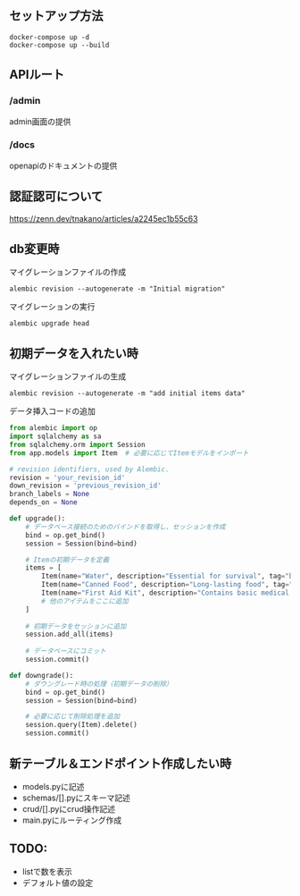 ## セットアップ方法
```
docker-compose up -d
docker-compose up --build
```
## APIルート
### /admin
admin画面の提供

### /docs
openapiのドキュメントの提供

## 認証認可について
https://zenn.dev/tnakano/articles/a2245ec1b55c63

## db変更時
マイグレーションファイルの作成
```
alembic revision --autogenerate -m "Initial migration"
```
マイグレーションの実行
```
alembic upgrade head
```

## 初期データを入れたい時
マイグレーションファイルの生成
```
alembic revision --autogenerate -m "add initial items data"
```
データ挿入コードの追加
```python
from alembic import op
import sqlalchemy as sa
from sqlalchemy.orm import Session
from app.models import Item  # 必要に応じてItemモデルをインポート

# revision identifiers, used by Alembic.
revision = 'your_revision_id'
down_revision = 'previous_revision_id'
branch_labels = None
depends_on = None

def upgrade():
    # データベース接続のためのバインドを取得し、セッションを作成
    bind = op.get_bind()
    session = Session(bind=bind)

    # Itemの初期データを定義
    items = [
        Item(name="Water", description="Essential for survival", tag="basic"),
        Item(name="Canned Food", description="Long-lasting food", tag="food"),
        Item(name="First Aid Kit", description="Contains basic medical supplies", tag="medical"),
        # 他のアイテムをここに追加
    ]
    
    # 初期データをセッションに追加
    session.add_all(items)
    
    # データベースにコミット
    session.commit()

def downgrade():
    # ダウングレード時の処理（初期データの削除）
    bind = op.get_bind()
    session = Session(bind=bind)

    # 必要に応じて削除処理を追加
    session.query(Item).delete()
    session.commit()

```

## 新テーブル＆エンドポイント作成したい時
- models.pyに記述
- schemas/[].pyにスキーマ記述
- crud/[].pyにcrud操作記述
- main.pyにルーティング作成


## TODO:
- listで数を表示
- デフォルト値の設定